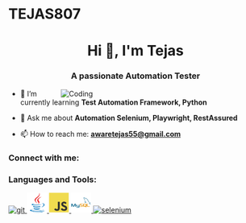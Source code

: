 # TEJAS807



<h1 align="center">Hi 👋, I'm Tejas</h1>
<h3 align="center">A passionate Automation Tester</h3>

<img align="right" alt="Coding" width="400" src="https://miro.medium.com/v2/resize:fit:306/1*JbXe-wn4CivSw6e9GmmFvw.png">

- 🌱 I’m currently learning **Test Automation Framework, Python**

- 💬 Ask me about **Automation Selenium, Playwright, RestAssured**

- 📫 How to reach me: **awaretejas55@gmail.com**

<h3 align="left">Connect with me:</h3>
<p align="left">
<!-- Add your social media links or other contact information here -->
</p>

<h3 align="left">Languages and Tools:</h3>
<p align="left">
  <a href="https://git-scm.com/" target="_blank" rel="noreferrer">
    <img src="https://www.vectorlogo.zone/logos/git-scm/git-scm-icon.svg" alt="git" width="40" height="40"/>
  </a>
  <a href="https://www.java.com" target="_blank" rel="noreferrer">
    <img src="https://raw.githubusercontent.com/devicons/devicon/master/icons/java/java-original.svg" alt="java" width="40" height="40"/>
  </a>
  <a href="https://developer.mozilla.org/en-US/docs/Web/JavaScript" target="_blank" rel="noreferrer">
    <img src="https://raw.githubusercontent.com/devicons/devicon/master/icons/javascript/javascript-original.svg" alt="javascript" width="40" height="40"/>
  </a>
  <a href="https://www.mysql.com/" target="_blank" rel="noreferrer">
    <img src="https://raw.githubusercontent.com/devicons/devicon/master/icons/mysql/mysql-original-wordmark.svg" alt="mysql" width="40" height="40"/>
  </a>
  <a href="https://www.selenium.dev" target="_blank" rel="noreferrer">
    <img src="https://raw.githubusercontent.com/detain/svg-logos/780f25886640cef088af994181646db2f6b1a3f8/svg/selenium-logo.svg" alt="selenium" width="40" height="40"/>
  </a>
</p>


